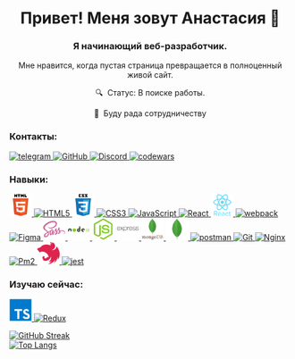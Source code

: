 <h1 align="center">Привет! Меня зовут Анастасия 👋</h1>
<h3 align="center">Я начинающий веб-разработчик.</h3>
<p align="center">Мне нравится, когда пустая страница превращается в полноценный живой сайт.</p>

<p align="center">🔍  Статус: В поиске работы.</p>
<p align="center">🤝  Буду рада сотрудничеству</p>

<h3 align="left">Контакты:</h3>
  <p align="left">
    <a href="https://t.me/kybikn" target="_blank" rel="noreferrer">
      <img src="https://cdn-icons-png.flaticon.com/512/2111/2111646.png" alt="telegram" width="40" height="40"/>
    </a>
    <a href="https://github.com/kybikn">
      <img src="https://cdn.simpleicons.org/github" alt="GitHub" width="40" height="40">
    </a>
    <a href="https://discord.com/channels/@me" target="blank" rel="noreferrer">
      <img src="https://cdn.simpleicons.org/discord" alt="Discord" width="40" height="40">
    </a>
    <a href="https://www.codewars.com/users/zenby" target="blank" rel="noreferrer">
      <img src="https://www.codewars.com/users/kybikn" alt="codewars" width="40" height="40"/>
    </a>
  </p>

<h3 align="left">Навыки:</h3>
  <p align="left">
    <a href="https://developer.mozilla.org/en-US/docs/Glossary/HTML5" target="_blank" rel="noreferrer">
      <img src="https://raw.githubusercontent.com/devicons/devicon/master/icons/html5/html5-original-wordmark.svg" alt="html5" width="40" height="40"/>
    </a>
    <a href="https://developer.mozilla.org/en-US/docs/Glossary/HTML5" target="_blank" rel="noreferrer">
      <img src="https://raw.githubusercontent.com/danielcranney/readme-generator/main/public/icons/skills/html5-colored.svg" alt="HTML5" width="40" height="40"/>
    </a>
    <a href="https://developer.mozilla.org/en-US/docs/Glossary/css" target="_blank" rel="noreferrer">
      <img src="https://raw.githubusercontent.com/devicons/devicon/master/icons/css3/css3-original-wordmark.svg" alt="css3" width="40" height="40"/>
    </a>
    <a href="https://developer.mozilla.org/en-US/docs/Glossary/css" target="_blank" rel="noreferrer">
      <img src="https://raw.githubusercontent.com/danielcranney/readme-generator/main/public/icons/skills/css3-colored.svg" alt="CSS3" width="40" height="40"/>
    </a>
    <a href="https://developer.mozilla.org/en-US/docs/Web/JavaScript" target="_blank" rel="noreferrer">
      <img src="https://raw.githubusercontent.com/danielcranney/readme-generator/main/public/icons/skills/javascript-colored.svg" alt="JavaScript" width="40" height="40"/>
    </a>
    <a href="https://reactjs.org/" target="_blank" rel="noreferrer">
      <img src="https://raw.githubusercontent.com/danielcranney/readme-generator/main/public/icons/skills/react-colored.svg" alt="React" width="40" height="40"/>
    </a>
    <a href="https://reactjs.org/" target="_blank" rel="noreferrer">
      <img src="https://raw.githubusercontent.com/devicons/devicon/master/icons/react/react-original-wordmark.svg" alt="react" width="40" height="40"/>
    </a>
    <a href="https://webpack.js.org/" target="_blank" rel="noreferrer">
      <img src="https://www.vectorlogo.zone/logos/js_webpack/js_webpack-icon.svg" alt="webpack" width="40" height="40"/>
    </a>
    <a href="https://www.figma.com/" target="_blank" rel="noreferrer">
      <img src="https://raw.githubusercontent.com/danielcranney/readme-generator/main/public/icons/skills/figma-colored.svg" alt="Figma" width="36" height="36"/>
    </a>
    <a href="https://sass-lang.com" target="_blank" rel="noreferrer">
      <img src="https://raw.githubusercontent.com/devicons/devicon/master/icons/sass/sass-original.svg" alt="sass" width="40" height="40"/>
    </a>
    <a href="https://nodejs.org" target="_blank" rel="noreferrer">
      <img src="https://raw.githubusercontent.com/devicons/devicon/master/icons/nodejs/nodejs-original-wordmark.svg" alt="nodejs" width="40" height="40"/>
    </a>
    <a href="https://nodejs.org/" target="_blank" rel="noreferrer">
      <img src="https://raw.githubusercontent.com/devicons/devicon/master/icons/nodejs/nodejs-original.svg" alt="nodejs"
      width="40" height="40"/>
    </a>
    <a href="https://expressjs.com" target="_blank" rel="noreferrer">
      <img src="https://raw.githubusercontent.com/devicons/devicon/master/icons/express/express-original-wordmark.svg" alt="express" width="40" height="40"/>
    </a>
    <a href="https://www.mongodb.com/" target="_blank" rel="noreferrer">
      <img src="https://raw.githubusercontent.com/devicons/devicon/master/icons/mongodb/mongodb-original-wordmark.svg" alt="mongodb" width="40" height="40"/>
    </a>
    <a href="https://www.mongodb.com/" target="_blank" rel="noreferrer">
      <img src="https://raw.githubusercontent.com/devicons/devicon/master/icons/mongodb/mongodb-original.svg" alt="mongodb" width="40" height="40"/>
    </a>
    <a href="https://www.postman.com/" target="_blank" rel="noreferrer">
      <img src="https://www.vectorlogo.zone/logos/getpostman/getpostman-icon.svg" alt="postman" width="40" height="40"/>
    </a>
    <a href="https://git-scm.com/" target="_blank" rel="noreferrer">
      <img src="https://raw.githubusercontent.com/danielcranney/readme-generator/main/public/icons/skills/git-colored.svg" alt="Git" width="36" height="36"/>
    </a>
    <a href="https://nginx.org/" target="_blank" rel="noreferrer">
      <img src="https://www.svgrepo.com/show/354115/nginx.svg" alt="Nginx" width="36" height="36"/>
    </a>
    <a href="https://pm2.keymetrics.io/" target="_blank" rel="noreferrer">
      <img src="https://bestofjs.org/logos/pm2.dark.svg" alt="Pm2" width="36" height="36"/>
    </a>
    <a href="https://nestjs.com/" target="_blank" rel="noreferrer">
      <img src="https://raw.githubusercontent.com/devicons/devicon/master/icons/nestjs/nestjs-plain.svg" alt="nestjs" width="40" height="40"/>
    </a>
    <a href="https://jestjs.io" target="_blank" rel="noreferrer">
      <img src="https://www.vectorlogo.zone/logos/jestjsio/jestjsio-icon.svg" alt="jest" width="40" height="40"/>
    </a>
</p>

<h3 align="left">Изучаю сейчас:</h3>
  <p align="left">
    <a href="https://www.typescriptlang.org/" target="_blank" rel="noreferrer">
      <img src="https://raw.githubusercontent.com/devicons/devicon/master/icons/typescript/typescript-original.svg" alt="typescript" width="40" height="40"/>
    </a>
    <a href="https://redux.js.org/" target="_blank" rel="noreferrer">
      <img src="https://raw.githubusercontent.com/danielcranney/readme-generator/main/public/icons/skills/redux-colored.svg" alt="Redux" width="40" height="40"/>
    </a>
  </p>

[![GitHub Streak](https://github-readme-streak-stats.herokuapp.com/?user=kybikn)](https://git.io/streak-stats)  
[![Top Langs](https://github-readme-stats.vercel.app/api/top-langs/?username=kybikn&layout=compact&theme=radical)](https://github.com/anuraghazra/github-readme-stats)
  

  <!-- <br />
<img src="https://komarev.com/ghpvc/?username=melnikovst" alt="stats" />
<br /> -->

   <!-- <img src="https://github.com/devicons/devicon/blob/master/icons/html5/html5-original.svg" title="HTML5" alt="HTML" width="40" height="40"/>
     <img src="https://github.com/devicons/devicon/blob/master/icons/html5/html5-original.svg" title="HTML5" alt="HTML" width="40" height="40"/>
      <img src="https://github.com/devicons/devicon/blob/master/icons/css3/css3-plain-wordmark.svg" title="CSS3" alt="CSS" width="40" height="40"/>
      <img src="https://github.com/devicons/devicon/blob/master/icons/css3/css3-plain-wordmark.svg"  title="CSS3" alt="CSS" width="40" height="40"/>
        <a href="https://developer.mozilla.org/en-US/docs/Web/JavaScript" target="_blank"> <img src="https://raw.githubusercontent.com/devicons/devicon/master/icons/javascript/javascript-original.svg" alt="javascript" width="40" height="40"/> </a>
           <img src="https://github.com/devicons/devicon/blob/master/icons/javascript/javascript-original.svg" title="JavaScript" alt="JavaScript" width="40" height="40"/>
      <img src="https://github.com/devicons/devicon/blob/master/icons/javascript/javascript-original.svg" title="JavaScript" alt="JavaScript" width="40" height="40"/>
            <a href="https://reactjs.org/" target="_blank">
    <img src="https://raw.githubusercontent.com/devicons/devicon/master/icons/react/react-original.svg" alt="react" width="40" height="40"/></a>
    <img src="https://github.com/devicons/devicon/blob/master/icons/react/react-original.svg"  title="React" alt="React" width="40" height="40"/>
          <img src="https://github.com/devicons/devicon/blob/master/icons/typescript/typescript-original.svg" title="HTML5" alt="HTML" width="40" height="40"/>
              <a href="https://www.typescriptlang.org/" target="_blank" rel="noreferrer"><img src="https://raw.githubusercontent.com/danielcranney/readme-generator/main/public/icons/skills/typescript-colored.svg" width="36" height="36" alt="TypeScript" /></a>
                 <img src="https://github.com/devicons/devicon/blob/master/icons/react/react-original-wordmark.svg" title="React" alt="React" width="40" height="40"/>
                 <a href="https://nodejs.org/en/" target="_blank" rel="noreferrer"><img src="https://raw.githubusercontent.com/danielcranney/readme-generator/main/public/icons/skills/nodejs-colored.svg" width="36" height="36" alt="NodeJS" /></a>
  <img src="https://github.com/devicons/devicon/blob/master/icons/nodejs/nodejs-original-wordmark.svg" title="NodeJS" alt="NodeJS" width="40" height="40"/>
    <img src="https://github.com/devicons/devicon/blob/master/icons/nodejs/nodejs-original-wordmark.svg" title="NodeJS" alt="NodeJS" width="40" height="40"/>
       <a href="https://www.mongodb.com/" target="_blank" rel="noreferrer"><img src="https://raw.githubusercontent.com/danielcranney/readme-generator/main/public/icons/skills/mongodb-colored.svg" width="36" height="36" alt="MongoDB" /></a>
            <img src="https://raw.githubusercontent.com/devicons/devicon/1119b9f84c0290e0f0b38982099a2bd027a48bf1/icons/mongodb/mongodb-original-wordmark.svg" title="mongodb" **alt="Git" width="40" height="40"/>
            <a href="https://git-scm.com/" target="_blank"> <img src="https://www.vectorlogo.zone/logos/git-scm/git-scm-icon.svg" alt="git" width="40" height="40"/> </a>
             <img src="https://github.com/devicons/devicon/blob/master/icons/git/git-original-wordmark.svg" title="Git" **alt="Git" width="40" height="40"/>
 <img src="https://github.com/devicons/devicon/blob/master/icons/webpack/webpack-original.svg" title="Git" **alt="webpack" width="40" height="40"/>
 <img src="https://github.com/devicons/devicon/blob/master/icons/git/git-original-wordmark.svg" title="Git" **alt="Git" width="40" height="40"/>
 <a href="https://webpack.js.org/" target="_blank" rel="noreferrer"><img src="https://raw.githubusercontent.com/danielcranney/readme-generator/main/public/icons/skills/webpack-colored.svg" width="36" height="36" alt="Webpack" /></a>
  <img src="https://github.com/devicons/devicon/blob/master/icons/webpack/webpack-original.svg" title="Git" **alt="Git" width="40" height="40"/>
    <img src="https://raw.githubusercontent.com/devicons/devicon/1119b9f84c0290e0f0b38982099a2bd027a48bf1/icons/figma/figma-original.svg" title="Figma" **alt="Git" width="40" height="40"/>
    <a href="https://expressjs.com/" target="_blank" rel="noreferrer"><img src="https://raw.githubusercontent.com/danielcranney/readme-generator/main/public/icons/skills/express-colored.svg" width="36" height="36" alt="Express" /></a>
       <img
      src="https://raw.githubusercontent.com/devicons/devicon/master/icons/redux/redux-original.svg"
      alt="redux"
      width="40"
      height="40"
    />
  </a>
   <img src="https://github.com/devicons/devicon/blob/master/icons/redux/redux-original.svg" title="Redux" alt="Redux " width="40" height="40"/>
<a href="https://redux.js.org" target="_blank">
   <img src="https://img.shields.io/badge/Telegram-blue?logo=telegram" />
         <a href="https://discord.com/channels/@me">
         💻

         <h3 align="left">Технологии, в которых я имею опыт:</h3>
##  
![CSS3](https://img.shields.io/badge/css3-%231572B6.svg?style=flat-square&logo=css3&logoColor=white) ![HTML5](https://img.shields.io/badge/html5-%23E34F26.svg?style=flat-square&logo=html5&logoColor=white) ![JavaScript](https://img.shields.io/badge/javascript-%23323330.svg?style=flat-square&logo=Javascript&logoColor=%23F7DF1E) ![TypeScript](https://shields.io/badge/TypeScript-3178C6?logo=TypeScript&logoColor=FFF&style=flat-square) ![Firebase](https://img.shields.io/badge/firebase-%23039BE5.svg?style=flat-square&logo=firebase) ![Vercel](https://img.shields.io/badge/vercel-%23000000.svg?style=flat-square&logo=vercel&logoColor=white) ![Bootstrap](https://img.shields.io/badge/bootstrap-%23563D7C.svg?style=flat-square&logo=bootstrap&logoColor=white) ![Express.js](https://img.shields.io/badge/express.js-%23404d59.svg?style=flat-square&logo=express&logoColor=%2361DAFB) ![Chart.js](https://img.shields.io/badge/chart.js-F5788D.svg?style=flat-square&logo=chart.js&logoColor=white) ![Chakra](https://img.shields.io/badge/chakra-%234ED1C5.svg?style=flat-square&logo=chakraui&logoColor=white) ![JWT](https://img.shields.io/badge/JWT-black?style=flat-square&logo=JSON%20web%20tokens) ![NodeJS](https://img.shields.io/badge/node.js-6DA55F?style=flat-square&logo=node.js&logoColor=white) ![Next JS](https://img.shields.io/badge/Next-black?style=flat-square&logo=next.js&logoColor=white) ![React](https://img.shields.io/badge/react-%2320232a.svg?style=flat-square&logo=react&logoColor=%2361DAFB) ![Svelte](https://img.shields.io/badge/svelte-%23f1413d.svg?style=flat-square&logo=svelte&logoColor=white) ![Nginx](https://img.shields.io/badge/nginx-%23009639.svg?style=flat-square&logo=nginx&logoColor=white) ![MongoDB](https://img.shields.io/badge/MongoDB-%234ea94b.svg?style=flat-square&logo=mongodb&logoColor=white) 	![Figma](https://img.shields.io/badge/figma-%23F24E1E.svg?style=flat-square&logo=figma&logoColor=white) ![LINUX](https://img.shields.io/badge/Linux-FCC624?style=flat-square&logo=linux&logoColor=black) ![Postman](https://img.shields.io/badge/Postman-FF6C37?style=flat-square&logo=postman&logoColor=white) ![Wordpress](https://shields.io/badge/Wordpress-3159C6?logo=Wordpress&logoColor=FFF&style=flat-square)

[![Top Langs](https://github-readme-stats.vercel.app/api/top-langs/?username=kybikn&layout=compact&theme=vision-friendly-dark)](https://github.com/anuraghazra/github-readme-stats)
      -->